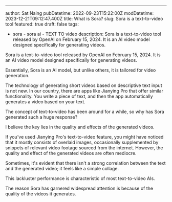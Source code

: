 ---
author: Sat Naing
pubDatetime: 2022-09-23T15:22:00Z
modDatetime: 2023-12-21T09:12:47.400Z
title: What is Sora?
slug: Sora is a text-to-video tool 
featured: true
draft: false
tags:
  - sora    - sora ai    - TEXT TO video
description:
 Sora is a text-to-video tool released by OpenAI on February 15, 2024. It is an AI video model designed specifically for generating videos.

Sora is a text-to-video tool released by OpenAI on February 15, 2024. It is an AI video model designed specifically for generating videos.

Essentially, Sora is an AI model, but unlike others, it is tailored for video generation.

The technology of generating short videos based on descriptive text input is not new. In our country, there are apps like Jianying Pro that offer similar functionality. You write a piece of text, and then the app automatically generates a video based on your text.

The concept of text-to-video has been around for a while, so why has Sora generated such a huge response?

I believe the key lies in the quality and effects of the generated videos.

If you've used Jianying Pro's text-to-video feature, you might have noticed that it mostly consists of overlaid images, occasionally supplemented by snippets of relevant video footage sourced from the internet. However, the quality and effect of the generated videos are often mediocre.

Sometimes, it's evident that there isn't a strong correlation between the text and the generated video; it feels like a simple collage.

This lackluster performance is characteristic of most text-to-video AIs.

The reason Sora has garnered widespread attention is because of the quality of the videos it generates.




